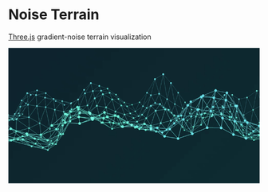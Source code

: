 # Noise Terrain
[Three.js](http://threejs.org) gradient-noise terrain visualization

![Screenshot](resources/screenshot.gif)
